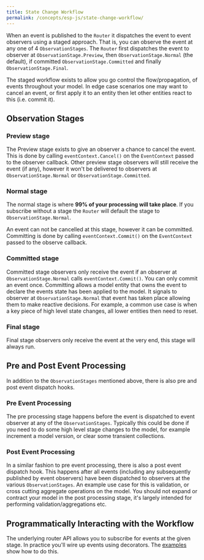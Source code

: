 ```yaml
---
title: State Change Workflow
permalink: /concepts/esp-js/state-change-workflow/
---
```


When an event is published to the `Router` it dispatches the event to event observers using a staged approach.
That is, you can observe the event at any one of 4 `ObservationStages`.
The `Router` first dispatches the event to observer at `ObservationStage.Preview`, then `ObservationStage.Normal` (the default), if committed `ObservationStage.Committed` and finally `ObservationStage.Final`.

The staged workflow exists to allow you go control the flow/propagation, of events throughout your model.
In edge case scenarios one may want to cancel an event, or first apply it to an entity then let other entities react to this (i.e. commit it).

## Observation Stages

### Preview stage
The Preview stage exists to give an observer a chance to cancel the event.
This is done by calling `eventContext.Cancel()` on the `EventContext` passed to the observer callback.
Other preview stage observers will still receive the event (if any), however it won't be delivered to observers at `ObservationStage.Normal` or `ObservationStage.Committed`.

### Normal stage
The normal stage is where **99% of your processing will take place**.
If you subscribe without a stage the `Router` will default the stage to `ObservationStage.Normal`.

An event can not be cancelled at this stage, however it can be committed.
Committing is done by calling `eventContext.Commit()` on the `EventContext` passed to the observe callback.

### Committed stage
Committed stage observers only receive the event if an observer at  `ObservationStage.Normal` calls `eventContext.Commit()`.
You can only commit an event once.
Committing allows a model entity that owns the event to declare the events state has been applied to the model.
It signals to observer at `ObservationStage.Normal` that event has taken place allowing them to make reactive decisions.
For example, a common use case is when a key piece of high level state changes, all lower entities then need to reset.

### Final stage
Final stage observers only receive the event at the very end, this stage will always run.

## Pre and Post Event Processing
In addition to the `ObservationStages` mentioned above, there is also pre and post event dispatch hooks.

### Pre Event Processing
The pre processing stage happens before the event is dispatched to event observer at any of the `ObservationStages`.
Typically this could be done if you need to do some high level stage changes to the model, for example increment a model version, or clear some transient collections.

### Post Event Processing
In a similar fashion to pre event processing, there is also a post event dispatch hook.
This happens after all events (including any subsequently published by event observers) have been dispatched to observers at the various `ObservationStages`.
An example use case for this is validation, or cross cutting aggregate operations on the model.
You should not expand or contract your model in the post processing stage, it's largely intended for performing validation/aggregations etc.

## Programmatically Interacting with the Workflow

The underlying router API allows you to subscribe for events at the given stage. 
In practice you'll wire up events using decorators. 
The [examples](../../03-examples/index.md) show how to do this.